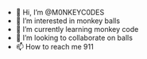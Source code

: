 - 👋 Hi, I’m @M0NKEYC0DES
- 👀 I’m interested in monkey balls
- 🌱 I’m currently learning monkey code
- 💞️ I’m looking to collaborate on balls
- 📫 How to reach me 911

<!---
M0NKEYC0DES/M0NKEYC0DES is a ✨ special ✨ repository because its `README.md` (this file) appears on your GitHub profile.
You can click the Preview link to take a look at your changes.
--->
